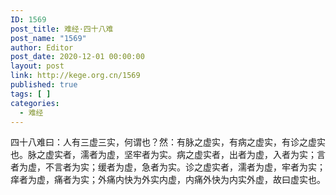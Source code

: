 ```yaml
---
ID: 1569
post_title: 难经·四十八难
post_name: "1569"
author: Editor
post_date: 2020-12-01 00:00:00
layout: post
link: http://kege.org.cn/1569
published: true
tags: [ ]
categories:
  - 难经
---
```

&#x56DB;&#x5341;&#x516B;&#x96BE;&#x66F0;&#xFF1A;&#x4EBA;&#x6709;&#x4E09;&#x865A;&#x4E09;&#x5B9E;&#xFF0C;&#x4F55;&#x8C13;&#x4E5F;&#xFF1F;&#x7136;&#xFF1A;&#x6709;&#x8109;&#x4E4B;&#x865A;&#x5B9E;&#xFF0C;&#x6709;&#x75C5;&#x4E4B;&#x865A;&#x5B9E;&#xFF0C;&#x6709;&#x8BCA;&#x4E4B;&#x865A;&#x5B9E;&#x4E5F;&#x3002;&#x8109;&#x4E4B;&#x865A;&#x5B9E;&#x8005;&#xFF0C;&#x6FE1;&#x8005;&#x4E3A;&#x865A;&#xFF0C;&#x575A;&#x7262;&#x8005;&#x4E3A;&#x5B9E;&#x3002;&#x75C5;&#x4E4B;&#x865A;&#x5B9E;&#x8005;&#xFF0C;&#x51FA;&#x8005;&#x4E3A;&#x865A;&#xFF0C;&#x5165;&#x8005;&#x4E3A;&#x5B9E;&#xFF1B;&#x8A00;&#x8005;&#x4E3A;&#x865A;&#xFF0C;&#x4E0D;&#x8A00;&#x8005;&#x4E3A;&#x5B9E;&#xFF1B;&#x7F13;&#x8005;&#x4E3A;&#x865A;&#xFF0C;&#x6025;&#x8005;&#x4E3A;&#x5B9E;&#x3002;&#x8BCA;&#x4E4B;&#x865A;&#x5B9E;&#x8005;&#xFF0C;&#x6FE1;&#x8005;&#x4E3A;&#x865A;&#xFF0C;&#x7262;&#x8005;&#x4E3A;&#x5B9E;&#xFF1B;&#x75D2;&#x8005;&#x4E3A;&#x865A;&#xFF0C;&#x75DB;&#x8005;&#x4E3A;&#x5B9E;&#xFF1B;&#x5916;&#x75DB;&#x5185;&#x5FEB;&#x4E3A;&#x5916;&#x5B9E;&#x5185;&#x865A;&#xFF0C;&#x5185;&#x75DB;&#x5916;&#x5FEB;&#x4E3A;&#x5185;&#x5B9E;&#x5916;&#x865A;&#xFF0C;&#x6545;&#x66F0;&#x865A;&#x5B9E;&#x4E5F;&#x3002;